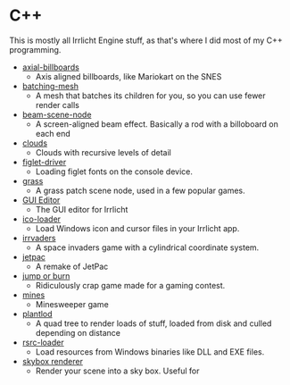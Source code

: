 # C++

This is mostly all Irrlicht Engine stuff, as that's where I did most of my C++
programming. 

* [axial-billboards](axial-billboards)
  - Axis aligned billboards, like Mariokart on the SNES
* [batching-mesh](batching-mesh)
  - A mesh that batches its children for you, so you can use fewer render calls
* [beam-scene-node](beam-scene-node)
  - A screen-aligned beam effect. Basically a rod with a billoboard on each end
* [clouds](clouds)
  - Clouds with recursive levels of detail
* [figlet-driver](figlet-driver)
  - Loading figlet fonts on the console device.
* [grass](grass)
  - A grass patch scene node, used in a few popular games.
* [GUI Editor](gui)
  - The GUI editor for Irrlicht
* [ico-loader](ico-loader)
  - Load Windows icon and cursor files in your Irrlicht app.
* [irrvaders](irrvaders)
  - A space invaders game with a cylindrical coordinate system.
* [jetpac](jetpac)
  - A remake of JetPac
* [jump or burn](jumporburn)
  - Ridiculously crap game made for a gaming contest.
* [mines](mines)
  - Minesweeper game
* [plantlod](plantlod)
  - A quad tree to render loads of stuff, loaded from disk and culled depending
  on distance
* [rsrc-loader](rsrc-loader)
  - Load resources from Windows binaries like DLL and EXE files.
* [skybox renderer](skybox)
  - Render your scene into a sky box. Useful for 
